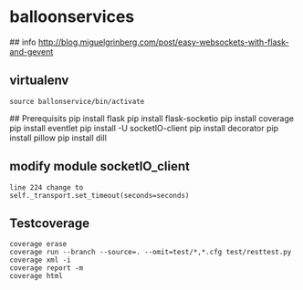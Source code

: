 # balloonservices

## info
    http://blog.miguelgrinberg.com/post/easy-websockets-with-flask-and-gevent
    
## virtualenv
    source ballonservice/bin/activate

## Prerequisits
    pip install flask
    pip install flask-socketio
    pip install coverage
    pip install eventlet
    pip install -U socketIO-client
    pip install decorator
    pip install pillow
    pip install dill

## modify module socketIO_client
    line 224 change to
    self._transport.set_timeout(seconds=seconds)

## Testcoverage
    coverage erase
    coverage run --branch --source=. --omit=test/*,*.cfg test/resttest.py
    coverage xml -i
    coverage report -m
    coverage html

